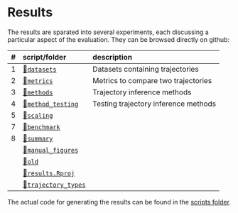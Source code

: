 
<!-- README.md is generated from README.Rmd. Please edit that file -->

# Results

The results are sparated into several experiments, each discussing a
particular aspect of the evaluation. They can be browsed directly on
github:

| \# | script/folder                           | description                          |
| :- | :-------------------------------------- | :----------------------------------- |
| 1  | [📁`datasets`](01-datasets)              | Datasets containing trajectories     |
| 2  | [📁`metrics`](02-metrics)                | Metrics to compare two trajectories  |
| 3  | [📁`methods`](03-methods)                | Trajectory inference methods         |
| 4  | [📁`method_testing`](04-method_testing)  | Testing trajectory inference methods |
| 5  | [📁`scaling`](05-scaling)                |                                      |
| 7  | [📁`benchmark`](07-benchmark)            |                                      |
| 8  | [📁`summary`](08-summary)                |                                      |
|    | [📁`manual_figures`](manual_figures)     |                                      |
|    | [📁`old`](old)                           |                                      |
|    | [📄`results.Rproj`](results.Rproj)       |                                      |
|    | [📁`trajectory_types`](trajectory_types) |                                      |

The actual code for generating the results can be found in the [scripts
folder](https://github.com/dynverse/dynbenchmark/tree/master/scripts).
